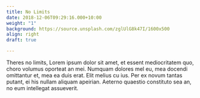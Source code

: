 ```yaml
---
title: No Limits
date: 2018-12-06T09:29:16.000+10:00
weight: "1"
background: https://source.unsplash.com/zglUlG8k47I/1600x500
align: right
draft: true

---
```

Theres no limits, Lorem ipsum dolor sit amet, et essent mediocritatem quo, choro volumus oporteat an mei. Numquam dolores mel eu, mea docendi omittantur et, mea ea duis erat. Elit melius cu ius. Per ex novum tantas putant, ei his nullam aliquam apeirian. Aeterno quaestio constituto sea an, no eum intellegat assueverit.